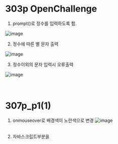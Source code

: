 # 303p OpenChallenge

1. prompt()로 정수를 입력하도록 함.

![image](https://github.com/rudgh4493/WebProgramming/assets/70314961/69cda9eb-cce3-478a-9619-ee6cae0dd3f1)
<br>

2. 정수에 따른 별 문자 출력

![image](https://github.com/rudgh4493/WebProgramming/assets/70314961/15d3e035-2d9d-4b40-aeef-0096163621e7)
<br>

3. 정수이외의 문자 입력시 오류출력

![image](https://github.com/rudgh4493/WebProgramming/assets/70314961/8f816bb4-e469-4ce2-a9c4-5362d997e0ad)
<br><br><br>



# 307p_p1(1)

1. onmouseover로 배경색이 노란색으로 변경
![image](https://github.com/rudgh4493/WebProgramming/assets/70314961/0035b280-4849-4fd9-ab17-3dc4fe367d93)
<br><br>

2. 자바스크립트부분을 <script>태그에 삽입 그에따라 수정
   
![image](https://github.com/rudgh4493/WebProgramming/assets/70314961/cb2b4ec0-5c2e-4531-84bd-f467374f01a8)
![image](https://github.com/rudgh4493/WebProgramming/assets/70314961/b291c414-a6c4-46c1-8af4-7e2eb5cba83e)
<br><br><br>


# 307p_p1(2)

1. p1(1)의 자바스크립트 코드를 파일로 저장 후 불러오기

![image](https://github.com/rudgh4493/WebProgramming/assets/70314961/8c2f1a40-02a5-4a06-9384-accc744f4242)

<br>

![image](https://github.com/rudgh4493/WebProgramming/assets/70314961/fd22dc93-3e19-40d5-8d4f-771ef7808bb0)

# 307p_p2

# 308p_p3(1)
# 308p_p3(2)

# 308p_p4

# 308p_p5

# 309p_p6(1)
# 309p_p6(2)


# 309p_p7

# 310p_p8
